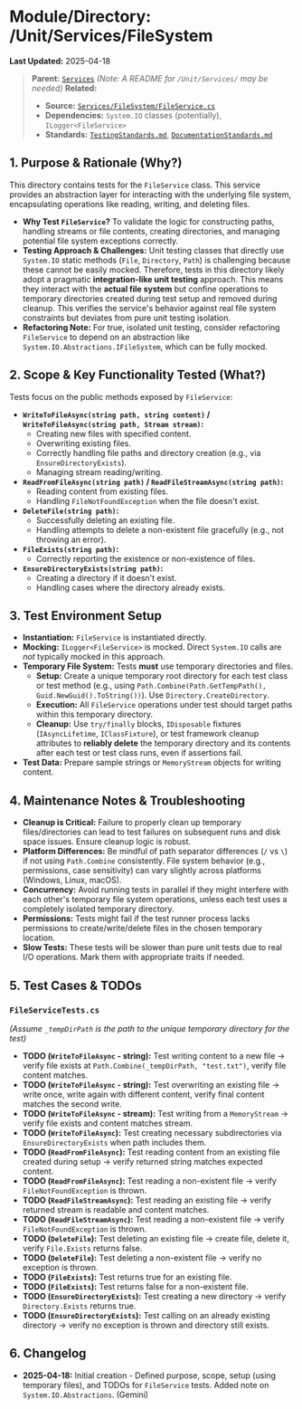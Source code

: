# Module/Directory: /Unit/Services/FileSystem

**Last Updated:** 2025-04-18

> **Parent:** [`Services`](../README.md)
> *(Note: A README for `/Unit/Services/` may be needed)*
> **Related:**
> * **Source:** [`Services/FileSystem/FileService.cs`](../../../../Zarichney.Server/Services/FileSystem/FileService.cs)
> * **Dependencies:** `System.IO` classes (potentially), `ILogger<FileService>`
> * **Standards:** [`TestingStandards.md`](../../../../Docs/Standards/TestingStandards.md), [`DocumentationStandards.md`](../../../../Docs/Standards/DocumentationStandards.md)

## 1. Purpose & Rationale (Why?)

This directory contains tests for the `FileService` class. This service provides an abstraction layer for interacting with the underlying file system, encapsulating operations like reading, writing, and deleting files.

* **Why Test `FileService`?** To validate the logic for constructing paths, handling streams or file contents, creating directories, and managing potential file system exceptions correctly.
* **Testing Approach & Challenges:** Unit testing classes that directly use `System.IO` static methods (`File`, `Directory`, `Path`) is challenging because these cannot be easily mocked. Therefore, tests in this directory likely adopt a pragmatic **integration-like unit testing** approach. This means they interact with the **actual file system** but confine operations to temporary directories created during test setup and removed during cleanup. This verifies the service's behavior against real file system constraints but deviates from pure unit testing isolation.
* **Refactoring Note:** For true, isolated unit testing, consider refactoring `FileService` to depend on an abstraction like `System.IO.Abstractions.IFileSystem`, which can be fully mocked.

## 2. Scope & Key Functionality Tested (What?)

Tests focus on the public methods exposed by `FileService`:

* **`WriteToFileAsync(string path, string content)` / `WriteToFileAsync(string path, Stream stream)`:**
    * Creating new files with specified content.
    * Overwriting existing files.
    * Correctly handling file paths and directory creation (e.g., via `EnsureDirectoryExists`).
    * Managing stream reading/writing.
* **`ReadFromFileAsync(string path)` / `ReadFileStreamAsync(string path)`:**
    * Reading content from existing files.
    * Handling `FileNotFoundException` when the file doesn't exist.
* **`DeleteFile(string path)`:**
    * Successfully deleting an existing file.
    * Handling attempts to delete a non-existent file gracefully (e.g., not throwing an error).
* **`FileExists(string path)`:**
    * Correctly reporting the existence or non-existence of files.
* **`EnsureDirectoryExists(string path)`:**
    * Creating a directory if it doesn't exist.
    * Handling cases where the directory already exists.

## 3. Test Environment Setup

* **Instantiation:** `FileService` is instantiated directly.
* **Mocking:** `ILogger<FileService>` is mocked. Direct `System.IO` calls are *not* typically mocked in this approach.
* **Temporary File System:** Tests **must** use temporary directories and files.
    * **Setup:** Create a unique temporary root directory for each test class or test method (e.g., using `Path.Combine(Path.GetTempPath(), Guid.NewGuid().ToString())`). Use `Directory.CreateDirectory`.
    * **Execution:** All `FileService` operations under test should target paths within this temporary directory.
    * **Cleanup:** Use `try/finally` blocks, `IDisposable` fixtures (`IAsyncLifetime`, `IClassFixture`), or test framework cleanup attributes to **reliably delete** the temporary directory and its contents after each test or test class runs, even if assertions fail.
* **Test Data:** Prepare sample strings or `MemoryStream` objects for writing content.

## 4. Maintenance Notes & Troubleshooting

* **Cleanup is Critical:** Failure to properly clean up temporary files/directories can lead to test failures on subsequent runs and disk space issues. Ensure cleanup logic is robust.
* **Platform Differences:** Be mindful of path separator differences (`/` vs `\`) if not using `Path.Combine` consistently. File system behavior (e.g., permissions, case sensitivity) can vary slightly across platforms (Windows, Linux, macOS).
* **Concurrency:** Avoid running tests in parallel if they might interfere with each other's temporary file system operations, unless each test uses a completely isolated temporary directory.
* **Permissions:** Tests might fail if the test runner process lacks permissions to create/write/delete files in the chosen temporary location.
* **Slow Tests:** These tests will be slower than pure unit tests due to real I/O operations. Mark them with appropriate traits if needed.

## 5. Test Cases & TODOs

### `FileServiceTests.cs`
*(Assume `_tempDirPath` is the path to the unique temporary directory for the test)*

* **TODO (`WriteToFileAsync` - string):** Test writing content to a new file -> verify file exists at `Path.Combine(_tempDirPath, "test.txt")`, verify file content matches.
* **TODO (`WriteToFileAsync` - string):** Test overwriting an existing file -> write once, write again with different content, verify final content matches the second write.
* **TODO (`WriteToFileAsync` - stream):** Test writing from a `MemoryStream` -> verify file exists and content matches stream.
* **TODO (`WriteToFileAsync`):** Test creating necessary subdirectories via `EnsureDirectoryExists` when path includes them.
* **TODO (`ReadFromFileAsync`):** Test reading content from an existing file created during setup -> verify returned string matches expected content.
* **TODO (`ReadFromFileAsync`):** Test reading a non-existent file -> verify `FileNotFoundException` is thrown.
* **TODO (`ReadFileStreamAsync`):** Test reading an existing file -> verify returned stream is readable and content matches.
* **TODO (`ReadFileStreamAsync`):** Test reading a non-existent file -> verify `FileNotFoundException` is thrown.
* **TODO (`DeleteFile`):** Test deleting an existing file -> create file, delete it, verify `File.Exists` returns false.
* **TODO (`DeleteFile`):** Test deleting a non-existent file -> verify no exception is thrown.
* **TODO (`FileExists`):** Test returns true for an existing file.
* **TODO (`FileExists`):** Test returns false for a non-existent file.
* **TODO (`EnsureDirectoryExists`):** Test creating a new directory -> verify `Directory.Exists` returns true.
* **TODO (`EnsureDirectoryExists`):** Test calling on an already existing directory -> verify no exception is thrown and directory still exists.

## 6. Changelog

* **2025-04-18:** Initial creation - Defined purpose, scope, setup (using temporary files), and TODOs for `FileService` tests. Added note on `System.IO.Abstractions`. (Gemini)
